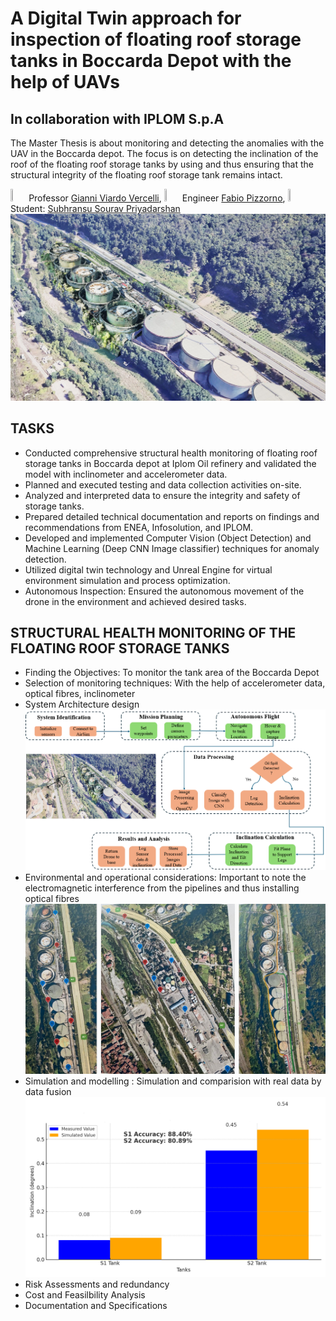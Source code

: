 # A Digital Twin approach for inspection of floating roof storage tanks in Boccarda Depot with the help of UAVs
## In collaboration with IPLOM S.p.A
The Master Thesis is about monitoring and detecting the anomalies with the UAV in the Boccarda depot. The focus is on detecting the inclination of the roof of the floating roof storage tanks by using and thus ensuring that the structural integrity of the floating roof storage tank remains intact.

 <img src="https://user-images.githubusercontent.com/62358773/158238820-f418cc09-4227-4afc-9c31-1705dfb64f5a.png" width="5%" height="5%"> Professor [Gianni Viardo Vercelli](https://github.com/Gianni), <img src="https://user-images.githubusercontent.com/62358773/158238820-f418cc09-4227-4afc-9c31-1705dfb64f5a.png" width="5%" height="5%"> Engineer [Fabio Pizzorno](), <img src="https://user-images.githubusercontent.com/62358773/158238810-c5dcb486-ba24-4b35-87de-39a54e88f36b.png" width="5%" height="5%"> Student: [Subhransu Sourav Priyadarshan](https://github.com/subhransu10)
![alt text](https://github.com/subhransu10/subhransu10-image-recognition-in-the-field-of-monitoring-roofs-of-tanks-in-Boccarda-depot/blob/main/boccarda%20digital%20twin.png)
## TASKS
- Conducted comprehensive structural health monitoring of floating roof storage tanks in Boccarda depot at Iplom Oil refinery and validated the model with inclinometer and accelerometer data.
- Planned and executed testing and data collection activities on-site.
- Analyzed and interpreted data to ensure the integrity and safety of storage tanks.
- Prepared detailed technical documentation and reports on findings and recommendations from ENEA, Infosolution, and IPLOM.
- Developed and implemented Computer Vision (Object Detection) and Machine Learning (Deep CNN Image classifier) techniques for anomaly detection.
- Utilized digital twin technology and Unreal Engine for virtual environment simulation and process optimization.
- Autonomous Inspection: Ensured the autonomous movement of the drone in the environment and achieved desired tasks.

## STRUCTURAL HEALTH MONITORING OF THE FLOATING ROOF STORAGE TANKS
- Finding the Objectives: To monitor the tank area of the Boccarda Depot
- Selection of monitoring techniques: With the help of accelerometer data, optical fibres, inclinometer
- System Architecture design
  ![alt text](https://github.com/subhransu10/subhransu10-image-recognition-in-the-field-of-monitoring-roofs-of-tanks-in-Boccarda-depot/blob/main/overall%20arch%20ss.png)
- Environmental and operational considerations: Important to note the electromagnetic interference from the pipelines and thus installing optical fibres
  ![alt text](https://github.com/subhransu10/subhransu10-image-recognition-in-the-field-of-monitoring-roofs-of-tanks-in-Boccarda-depot/blob/main/3-imageonline.co-merged_compressed.jpg)
- Simulation and modelling : Simulation and comparision with real data by data fusion
  ![alt text](https://github.com/subhransu10/subhransu10-image-recognition-in-the-field-of-monitoring-roofs-of-tanks-in-Boccarda-depot/blob/main/measured_vs_simulated_inclination_S1_S2_no_text.png)
- Risk Assessments and redundancy
- Cost and Feasilbility Analysis
- Documentation and Specifications
